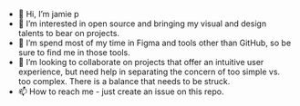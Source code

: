 - 👋 Hi, I’m jamie p
- 👀 I’m interested in open source and bringing my visual and design talents to bear on projects.
- 🌱 I’m spend most of my time in Figma and tools other than GitHub, so be sure to find me in those tools.
- 💞️ I’m looking to collaborate on projects that offer an intuitive user experience, but need help in separating the concern of too simple vs. too complex. There is a balance that needs to be struck.
- 📫 How to reach me - just create an issue on this repo.

<!---
This is a ✨ special ✨ repository because its `README.md` (this file) appears on your GitHub profile.
You can click the Preview link to take a look at your changes.
--->
